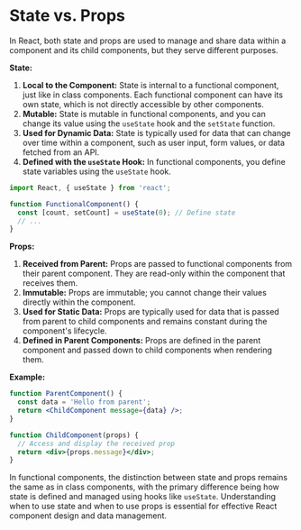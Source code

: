# State vs. Props

In React, both state and props are used to manage and share data within a component and its child components, but they serve different purposes.


**State:**
1. **Local to the Component:** State is internal to a functional component, just like in class components. Each functional component can have its own state, which is not directly accessible by other components.
2. **Mutable:** State is mutable in functional components, and you can change its value using the `useState` hook and the `setState` function.
3. **Used for Dynamic Data:** State is typically used for data that can change over time within a component, such as user input, form values, or data fetched from an API.
4. **Defined with the `useState` Hook:** In functional components, you define state variables using the `useState` hook.

```jsx
import React, { useState } from 'react';

function FunctionalComponent() {
  const [count, setCount] = useState(0); // Define state
  // ...
}
```

**Props:**
1. **Received from Parent:** Props are passed to functional components from their parent component. They are read-only within the component that receives them.
2. **Immutable:** Props are immutable; you cannot change their values directly within the component.
3. **Used for Static Data:** Props are typically used for data that is passed from parent to child components and remains constant during the component's lifecycle.
4. **Defined in Parent Components:** Props are defined in the parent component and passed down to child components when rendering them.

**Example:**

```jsx
function ParentComponent() {
  const data = 'Hello from parent';
  return <ChildComponent message={data} />;
}

function ChildComponent(props) {
  // Access and display the received prop
  return <div>{props.message}</div>;
}
```

In functional components, the distinction between state and props remains the same as in class components, with the primary difference being how state is defined and managed using hooks like `useState`. Understanding when to use state and when to use props is essential for effective React component design and data management.